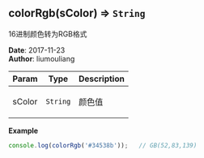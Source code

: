 ## colorRgb(sColor) ⇒ <code>String</code>
<p>16进制颜色转为RGB格式</p>

**Date**: 2017-11-23  
**Author**: liumouliang  

| Param | Type | Description |
| --- | --- | --- |
| sColor | <code>String</code> | <p>颜色值</p> |

**Example**  
```javascript
console.log(colorRgb('#34538b'));   // GB(52,83,139)
```
